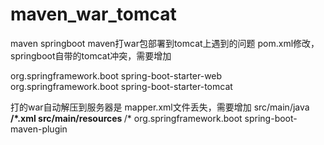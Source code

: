 # maven_war_tomcat
maven
springboot  maven打war包部署到tomcat上遇到的问题
pom.xml修改，springboot自带的tomcat冲突，需要增加<exclusions>

<dependency>
			<groupId>org.springframework.boot</groupId>
			<artifactId>spring-boot-starter-web</artifactId>
			<exclusions>
                <exclusion>
                    <groupId>org.springframework.boot</groupId>
                    <artifactId>spring-boot-starter-tomcat</artifactId>
                </exclusion>
             </exclusions>   
		</dependency>
    
    
打的war自动解压到服务器是 mapper.xml文件丢失，<build>需要增加 <resources>
<build>
		<resources>
	      <resource>
	        <directory>src/main/java</directory>
	        <includes>
	          <include>**/*.xml</include>
	        </includes>
	      </resource>
	      <resource>
	        <directory>src/main/resources</directory>
	        <includes>
	          <include>**/*</include>
	        </includes>
	      </resource>
	    </resources>
		<plugins>
			<plugin>
				<groupId>org.springframework.boot</groupId>
				<artifactId>spring-boot-maven-plugin</artifactId>
			</plugin>
		</plugins>
	</build>

